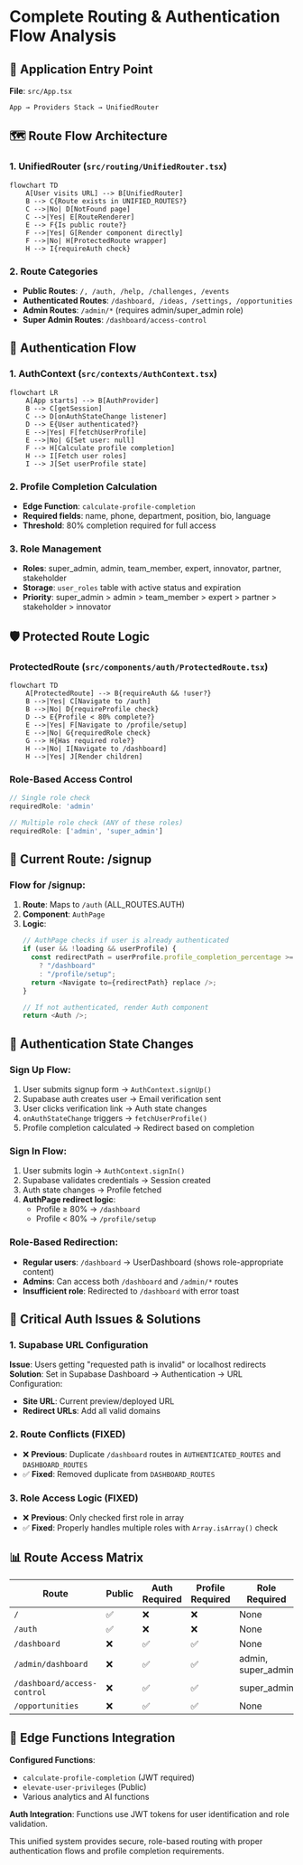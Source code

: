 # Complete Routing & Authentication Flow Analysis

## 🚀 Application Entry Point
**File**: `src/App.tsx`
```
App → Providers Stack → UnifiedRouter
```

## 🗺️ Route Flow Architecture

### 1. **UnifiedRouter** (`src/routing/UnifiedRouter.tsx`)
```mermaid
flowchart TD
    A[User visits URL] --> B[UnifiedRouter]
    B --> C{Route exists in UNIFIED_ROUTES?}
    C -->|No| D[NotFound page]
    C -->|Yes| E[RouteRenderer]
    E --> F{Is public route?}
    F -->|Yes| G[Render component directly]
    F -->|No| H[ProtectedRoute wrapper]
    H --> I{requireAuth check}
```

### 2. **Route Categories**
- **Public Routes**: `/, /auth, /help, /challenges, /events`
- **Authenticated Routes**: `/dashboard, /ideas, /settings, /opportunities`
- **Admin Routes**: `/admin/*` (requires admin/super_admin role)
- **Super Admin Routes**: `/dashboard/access-control`

## 🔐 Authentication Flow

### 1. **AuthContext** (`src/contexts/AuthContext.tsx`)
```mermaid
flowchart LR
    A[App starts] --> B[AuthProvider]
    B --> C[getSession]
    C --> D[onAuthStateChange listener]
    D --> E{User authenticated?}
    E -->|Yes| F[fetchUserProfile]
    E -->|No| G[Set user: null]
    F --> H[Calculate profile completion]
    H --> I[Fetch user roles]
    I --> J[Set userProfile state]
```

### 2. **Profile Completion Calculation**
- **Edge Function**: `calculate-profile-completion`
- **Required fields**: name, phone, department, position, bio, language
- **Threshold**: 80% completion required for full access

### 3. **Role Management**
- **Roles**: super_admin, admin, team_member, expert, innovator, partner, stakeholder
- **Storage**: `user_roles` table with active status and expiration
- **Priority**: super_admin > admin > team_member > expert > partner > stakeholder > innovator

## 🛡️ Protected Route Logic

### **ProtectedRoute** (`src/components/auth/ProtectedRoute.tsx`)
```mermaid
flowchart TD
    A[ProtectedRoute] --> B{requireAuth && !user?}
    B -->|Yes| C[Navigate to /auth]
    B -->|No| D{requireProfile check}
    D --> E{Profile < 80% complete?}
    E -->|Yes| F[Navigate to /profile/setup]
    E -->|No| G{requiredRole check}
    G --> H{Has required role?}
    H -->|No| I[Navigate to /dashboard]
    H -->|Yes| J[Render children]
```

### **Role-Based Access Control**
```typescript
// Single role check
requiredRole: 'admin'

// Multiple role check (ANY of these roles)
requiredRole: ['admin', 'super_admin']
```

## 📍 Current Route: /signup

### Flow for /signup:
1. **Route**: Maps to `/auth` (ALL_ROUTES.AUTH)
2. **Component**: `AuthPage`
3. **Logic**:
   ```typescript
   // AuthPage checks if user is already authenticated
   if (user && !loading && userProfile) {
     const redirectPath = userProfile.profile_completion_percentage >= 80 
       ? "/dashboard" 
       : "/profile/setup";
     return <Navigate to={redirectPath} replace />;
   }
   
   // If not authenticated, render Auth component
   return <Auth />;
   ```

## 🔄 Authentication State Changes

### **Sign Up Flow**:
1. User submits signup form → `AuthContext.signUp()`
2. Supabase auth creates user → Email verification sent
3. User clicks verification link → Auth state changes
4. `onAuthStateChange` triggers → `fetchUserProfile()`
5. Profile completion calculated → Redirect based on completion

### **Sign In Flow**:
1. User submits login → `AuthContext.signIn()`
2. Supabase validates credentials → Session created
3. Auth state changes → Profile fetched
4. **AuthPage redirect logic**:
   - Profile ≥ 80% → `/dashboard`
   - Profile < 80% → `/profile/setup`

### **Role-Based Redirection**:
- **Regular users**: `/dashboard` → UserDashboard (shows role-appropriate content)
- **Admins**: Can access both `/dashboard` and `/admin/*` routes
- **Insufficient role**: Redirected to `/dashboard` with error toast

## 🚨 Critical Auth Issues & Solutions

### 1. **Supabase URL Configuration**
**Issue**: Users getting "requested path is invalid" or localhost redirects
**Solution**: Set in Supabase Dashboard → Authentication → URL Configuration:
- **Site URL**: Current preview/deployed URL
- **Redirect URLs**: Add all valid domains

### 2. **Route Conflicts** (FIXED)
- ❌ **Previous**: Duplicate `/dashboard` routes in `AUTHENTICATED_ROUTES` and `DASHBOARD_ROUTES`
- ✅ **Fixed**: Removed duplicate from `DASHBOARD_ROUTES`

### 3. **Role Access Logic** (FIXED)
- ❌ **Previous**: Only checked first role in array
- ✅ **Fixed**: Properly handles multiple roles with `Array.isArray()` check

## 📊 Route Access Matrix

| Route | Public | Auth Required | Profile Required | Role Required |
|-------|--------|---------------|------------------|---------------|
| `/` | ✅ | ❌ | ❌ | None |
| `/auth` | ✅ | ❌ | ❌ | None |
| `/dashboard` | ❌ | ✅ | ✅ | None |
| `/admin/dashboard` | ❌ | ✅ | ✅ | admin, super_admin |
| `/dashboard/access-control` | ❌ | ✅ | ✅ | super_admin |
| `/opportunities` | ❌ | ✅ | ✅ | None |

## 🔧 Edge Functions Integration

**Configured Functions**:
- `calculate-profile-completion` (JWT required)
- `elevate-user-privileges` (Public)
- Various analytics and AI functions

**Auth Integration**: Functions use JWT tokens for user identification and role validation.

This unified system provides secure, role-based routing with proper authentication flows and profile completion requirements.